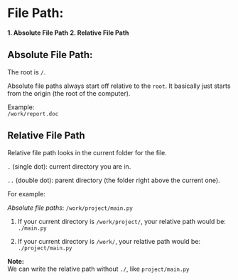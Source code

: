 # File Path:

**1. Absolute File Path**
**2. Relative File Path**


## Absolute File Path:
The root is `/`. <br>

Absolute file paths always start off relative to the `root`. It basically just starts from the origin (the root of the computer).

Example: <br>
`/work/report.doc`

## Relative File Path
Relative file path looks in the current folder for the file. <br>

`.` (single dot): current directory you are in.

`..` (double dot): parent directory (the folder right above the current one).


For example:<br>

*Absolute file paths*:
`/work/project/main.py`

1. If your current directory is `/work/project/`, your relative path would be:
   `./main.py`

2. If your current directory is `/work/`, your relative path would be:
   `./project/main.py`

**Note:**<br>
We can write the relative path without `./`, like `project/main.py`




